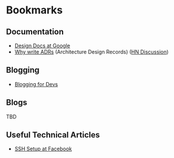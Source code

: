 # Bookmarks

## Documentation

- [Design Docs at Google](https://www.industrialempathy.com/posts/design-docs-at-google/#comments)
- [Why write ADRs](https://github.blog/2020-08-13-why-write-adrs/) (Architecture Design Records) ([HN Discussion](https://news.ycombinator.com/item?id=24146594))

## Blogging

- [Blogging for Devs](https://bloggingfordevs.com/)

## Blogs

TBD

## Useful Technical Articles

- [SSH Setup at Facebook](https://engineering.fb.com/security/scalable-and-secure-access-with-ssh/)
